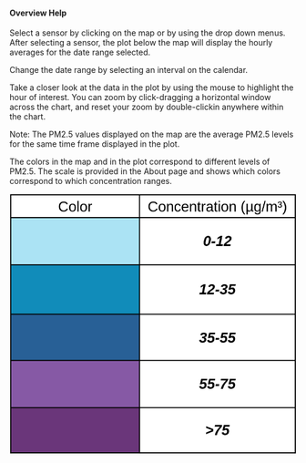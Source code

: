 #### Overview Help

Select a sensor by clicking on the map or by using the drop down menus. 
After selecting a sensor, the plot below the map will display the hourly averages 
for the date range selected.

Change the date range by selecting an interval on the calendar. 

Take a closer look at the data in the plot by using the mouse to highlight the 
hour of interest. You can zoom by click-dragging a horizontal window across the 
chart, and reset your zoom by double-clickin anywhere within the chart.

Note: The PM2.5 values displayed on the map are the average PM2.5 levels for the 
same time frame displayed in the plot.

The colors in the map and in the plot correspond to different levels of PM2.5. The
scale is provided in the About page and shows which colors correspond to which
concentration ranges.

![Chart Legend](inst/app/www/scaqmd_colors.png)
